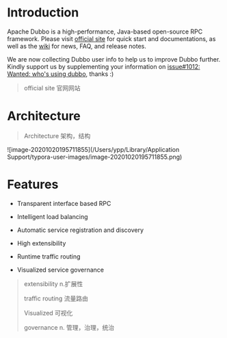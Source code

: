 # Introduction

Apache Dubbo is a high-performance, Java-based open-source RPC framework. Please visit [official site](http://dubbo.apache.org/) for quick start and documentations, as well as the [wiki](https://github.com/apache/dubbo/wiki) for news, FAQ, and release notes.

We are now collecting Dubbo user info to help us to improve Dubbo further. Kindly support us by supplementing your information on [issue#1012: Wanted: who's using dubbo](https://github.com/apache/dubbo/issues/1012), thanks :)

> official site 官网网站

# Architecture

> Architecture 架构，结构

![image-20201020195711855](/Users/ypp/Library/Application Support/typora-user-images/image-20201020195711855.png)

# Features

* Transparent interface based RPC
* Intelligent load balancing
* Automatic service registration and discovery
* High extensibility 
* Runtime traffic routing 

* Visualized service governance

> extensibility n.扩展性
>
> traffic routing 流量路由
>
> Visualized 可视化
>
> governance n. 管理，治理，统治